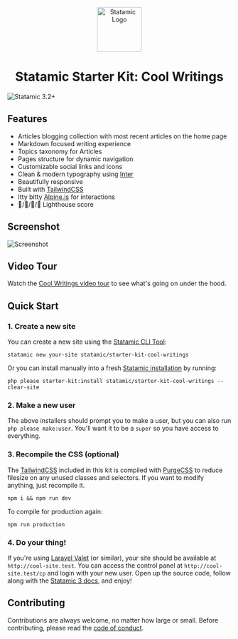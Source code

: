 <!-- statamic:hide --><p align="center"><img src="https://statamic.com/assets/branding/Statamic-Logo-Rad.png" width="100" alt="Statamic Logo" /></p>
<h1 align="center">
  Statamic Starter Kit: Cool Writings
</h1>

![Statamic 3.2+](https://img.shields.io/badge/Statamic-3.0+-FF269E?style=for-the-badge&link=https://statamic.com)
<!-- /statamic:hide -->

## Features
- Articles blogging collection with most recent articles on the home page
- Markdown focused writing experience
- Topics taxonomy for Articles
- Pages structure for dynamic navigation
- Customizable social links and icons
- Clean & modern typography using [Inter](https://rsms.me/inter/)
- Beautifully responsive
- Built with [TailwindCSS](https://tailwindcss.com)
- Itty bitty [Alpine.js](https://github.com/alpinejs/alpine) for interactions
- :100:/:100:/:100:/:100: Lighthouse score

## Screenshot

![Screenshot](https://github.com/statamic/statamic-starter-cool-writings/raw/master/screenshot.png)

## Video Tour

Watch the [Cool Writings video tour](https://www.youtube.com/watch?v=IgjJYfVF26Q) to see what's going on under the hood.

## Quick Start

### 1. Create a new site

You can create a new site using the [Statamic CLI Tool](https://github.com/statamic/cli):

```
statamic new your-site statamic/starter-kit-cool-writings
```

Or you can install manually into a fresh [Statamic installation](https://statamic.dev/installation) by running:

```
php please starter-kit:install statamic/starter-kit-cool-writings --clear-site
```

### 2. Make a new user

The above installers should prompt you to make a user, but you can also run `php please make:user`. You'll want it to be a `super` so you have access to everything.

### 3. Recompile the CSS (optional)

The [TailwindCSS](https://tailwindcss.com/) included in this kit is compiled with [PurgeCSS](https://purgecss.com/) to reduce filesize on any unused classes and selectors. If you want to modify anything, just recompile it.

```
npm i && npm run dev
```

To compile for production again:

```
npm run production
```

### 4. Do your thing!

If you're using [Laravel Valet](https://laravel.com/docs/valet) (or similar), your site should be available at `http://cool-site.test`. You can access the control panel at `http://cool-site.test/cp` and login with your new user. Open up the source code, follow along with the [Statamic 3 docs](https://statamic.dev), and enjoy!

## Contributing

Contributions are always welcome, no matter how large or small. Before contributing, please read the [code of conduct](https://github.com/statamic/cms/wiki/Code-of-Conduct).
